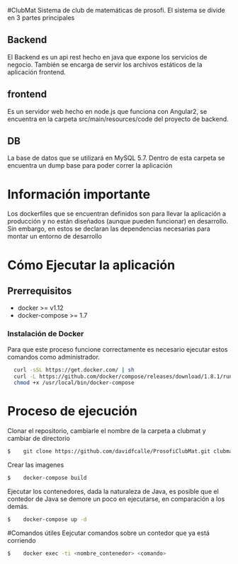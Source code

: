 #ClubMat
Sistema de club de matemáticas de prosofi. El sistema se divide en 3 partes principales

## Backend

El Backend es un api rest hecho en java que expone los servicios de negocio. También se encarga de servir los archivos estáticos de la aplicación frontend.

## frontend

Es un servidor web hecho en node.js que funciona con Angular2, se encuentra en la carpeta src/main/resources/code del proyecto de backend.

## DB
La base de datos que se utilizará en MySQL 5.7. Dentro de esta carpeta se encuentra un dump base para poder correr la aplicación

# Información importante

Los dockerfiles que se encuentran definidos son para llevar la aplicación a producción y no están diseñados (aunque pueden funcionar) en desarrollo. Sin embargo, en estos se declaran las dependencias necesarias para montar un entorno de desarrollo

# Cómo Ejecutar la aplicación

## Prerrequisitos

* docker >= v1.12
* docker-compose >= 1.7

### Instalación de Docker

Para que este proceso funcione correctamente es necesario ejecutar estos comandos como administrador.

```sh
  curl -sSL https://get.docker.com/ | sh
  curl -L https://github.com/docker/compose/releases/download/1.8.1/run.sh > /usr/local/bin/docker-compose
  chmod +x /usr/local/bin/docker-compose
```

# Proceso de ejecución

Clonar el repositorio, cambiarle el nombre de la carpeta a clubmat y cambiar de directorio

```sh
$    git clone https://github.com/davidfcalle/ProsofiClubMat.git clubmat && cd clubmat
```


Crear las imagenes

```sh
$    docker-compose build
```

Ejecutar los contenedores, dada la naturaleza de Java, es posible que el contedor de Java se demore un poco en ejecutarse, en comparación a los demás.

```sh
$    docker-compose up -d
```


#Comandos útiles
Eejcutar comandos sobre un contedor que ya está corriendo 

```sh
$    docker exec -ti <nombre_contenedor> <comando>
```
